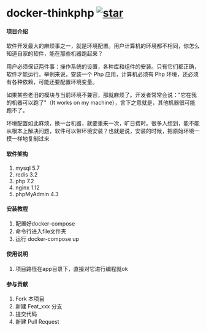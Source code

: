 # docker-thinkphp [![star](https://gitee.com/yuyajun/docker-thinkphp/badge/star.svg?theme=dark)](https://gitee.com/yuyajun/docker-thinkphp/stargazers)

#### 项目介绍
  软件开发最大的麻烦事之一，就是环境配置。用户计算机的环境都不相同，你怎么知道自家的软件，能在那些机器跑起来？
  
  用户必须保证两件事：操作系统的设置，各种库和组件的安装。只有它们都正确，软件才能运行。举例来说，安装一个 Php 应用，计算机必须有 Php 环境，还必须有各种依赖，可能还要配置环境变量。
  
  如果某些老旧的模块与当前环境不兼容，那就麻烦了。开发者常常会说："它在我的机器可以跑了"（It works on my machine），言下之意就是，其他机器很可能跑不了。
  
  环境配置如此麻烦，换一台机器，就要重来一次，旷日费时。很多人想到，能不能从根本上解决问题，软件可以带环境安装？也就是说，安装的时候，把原始环境一模一样地复制过来
  
#### 软件架构

1. mysql 5.7  
2. redis 3.2  
3. php   7.2  
4. nginx 1.12  
5. phpMyAdmin 4.3


#### 安装教程

1. 配置好docker-compose
2. 命令行进入file文件夹
3. 运行 docker-compose  up

#### 使用说明

1. 项目路径在app目录下，直接对它进行编程就ok


#### 参与贡献

1. Fork 本项目
2. 新建 Feat_xxx 分支
3. 提交代码
4. 新建 Pull Request
